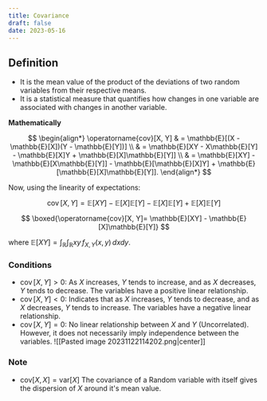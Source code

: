```yaml
---
title: Covariance
draft: false
date: 2023-05-16
---
```


## **Definition**
- It is the mean value of the product of the deviations of two random variables from their respective means. 
- It is a statistical measure that quantifies how changes in one variable are associated with changes in another variable. 

**Mathematically**


$$
\begin{align*} \operatorname{cov}[X, Y] & = \mathbb{E}[(X - \mathbb{E}[X])(Y - \mathbb{E}[Y])] \\ & = \mathbb{E}[XY - X\mathbb{E}[Y] - \mathbb{E}[X]Y + \mathbb{E}[X]\mathbb{E}[Y]] \\ & = \mathbb{E}[XY] - \mathbb{E}[X\mathbb{E}[Y]] - \mathbb{E}[\mathbb{E}[X]Y] + \mathbb{E}[\mathbb{E}[X]\mathbb{E}[Y]]. \end{align*}
$$

Now, using the linearity of expectations:

$$
\operatorname{cov}[X, Y]  = \mathbb{E}[XY] - \mathbb{E}[X]\mathbb{E}[Y] - \mathbb{E}[X]\mathbb{E}[Y] + \mathbb{E}[X]\mathbb{E}[Y]
$$


$$
\boxed{\operatorname{cov}[X, Y]= \mathbb{E}[XY] - \mathbb{E}[X]\mathbb{E}[Y]}
$$


where $\mathbb{E}[X Y]=\int_{\mathbb{R}} \int_{\mathbb{R}} x y \, f_{X, Y}(x, y) \, d x d y$. 
### Conditions
- $\operatorname{cov}[X, Y] > 0:$ As $X$ increases, $Y$ tends to increase, and as $X$ decreases, $Y$ tends to decrease. The variables have a positive linear relationship.
- $\operatorname{cov}[X, Y] < 0:$ Indicates that as $X$ increases, $Y$ tends to decrease, and as $X$ decreases, $Y$ tends to increase. The variables have a negative linear relationship.
- $\operatorname{cov}[X, Y] = 0:$ No linear relationship between $X$ and $Y$ (Uncorrelated). However, it does not necessarily imply independence between the variables.
	![[Pasted image 20231122114202.png|center]]

### Note
- $\text{cov}[X,X]=\text{var}[X]$
	The covariance of a Random variable with itself gives the dispersion of $X$ around it's mean value. 

